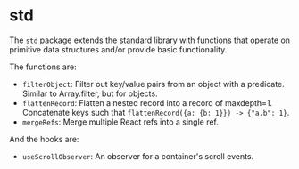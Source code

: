 # std

The `std` package extends the standard library with functions that operate on
primitive data structures and/or provide basic functionality.

The functions are:

- `filterObject`: Filter out key/value pairs from an object with a predicate.
  Similar to Array.filter, but for objects.
- `flattenRecord`: Flatten a nested record into a record of maxdepth=1.
  Concatenate keys such that `flattenRecord({a: {b: 1}}) -> {"a.b": 1}`.
- `mergeRefs`: Merge multiple React refs into a single ref.

And the hooks are:

- `useScrollObserver`: An observer for a container's scroll events.
